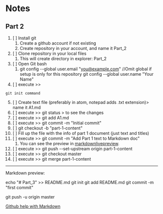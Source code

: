 # Notes
## Part 2

1. [ ] Install git
	1. Create a github account if not existing
	2. Create repository in your account, and name it Part_2
2. [ ] Clone repository in your local files
	1. This will create directory in explorer: Part_2
3. [ ] Open Git bash
	1. git config --global user.email "you@example.com"  //Omit global if setup is only for this repository
  		git config --global user.name "Your Name"
4. [ ] execute >>
```
git init command
```
5. [ ] Create text file (preferably in atom, notepad adds .txt extension)> name it A1.md
6. [ ] execute >> git status > to see the changes
7. [ ] execute >> git add A1.md
8. [ ] execute >> git commit -m "Initial commit"
9. [ ] git checkout -b "part-1-content"
10. [ ] Fill up the file with the info of part 1 document (just text and titles)
11. [ ] execute >> git commit -m "Add Part 1 text to Markdown doc"
	1. You can see the preview in [markdownlivepreview](http://markdownlivepreview.com/).
12. [ ] execute >> git push --set-upstream origin part-1-content
13. [ ] execute >> git checkout master
14. [ ] execute >> git merge part-1-content


-------------------------
Markdown preview:


echo "# Part_3" >> README.md
git init
git add README.md
git commit -m "first commit"

git push -u origin master

[Github help with Markdown](https://help.github.com/articles/basic-writing-and-formatting-syntax/#links)
